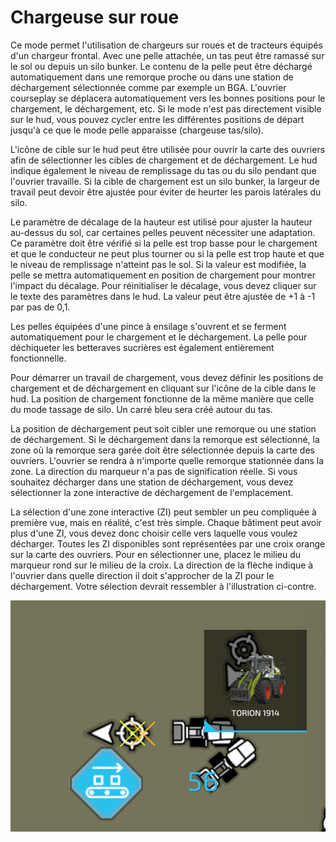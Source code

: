 # Chargeuse sur roue


Ce mode permet l'utilisation de chargeurs sur roues et de tracteurs équipés d'un chargeur frontal. 
Avec une pelle attachée, un tas peut être ramassé sur le sol ou depuis un silo bunker.
Le contenu de la pelle peut être déchargé automatiquement dans une remorque proche ou dans une station de déchargement sélectionnée comme par exemple un BGA.
L'ouvrier courseplay se déplacera automatiquement vers les bonnes positions pour le chargement, le déchargement, etc.
Si le mode n'est pas directement visible sur le hud, vous pouvez cycler entre les différentes positions de départ jusqu'à ce que le mode pelle apparaisse (chargeuse tas/silo).

L'icône de cible sur le hud peut être utilisée pour ouvrir la carte des ouvriers afin de sélectionner les cibles de chargement et de déchargement.
Le hud indique également le niveau de remplissage du tas ou du silo pendant que l'ouvrier travaille.
Si la cible de chargement est un silo bunker, la largeur de travail peut devoir être ajustée pour éviter de heurter les parois latérales du silo.

Le paramètre de décalage de la hauteur est utilisé pour ajuster la hauteur au-dessus du sol, car certaines pelles peuvent nécessiter une adaptation. 
Ce paramètre doit être vérifié si la pelle est trop basse pour le chargement et que le conducteur ne peut plus tourner ou si la pelle est trop haute et que le niveau de remplissage n'atteint pas le sol.
Si la valeur est modifiée, la pelle se mettra automatiquement en position de chargement pour montrer l'impact du décalage.
Pour réinitialiser le décalage, vous devez cliquer sur le texte des paramètres dans le hud. La valeur peut être ajustée de +1 à -1 par pas de 0,1.

Les pelles équipées d'une pince à ensilage s'ouvrent et se ferment automatiquement pour le chargement et le déchargement.
La pelle pour déchiqueter les betteraves sucrières est également entièrement fonctionnelle.



Pour démarrer un travail de chargement, vous devez définir les positions de chargement et de déchargement en cliquant sur l'icône de la cible dans le hud.
La position de chargement fonctionne de la même manière que celle du mode tassage de silo. Un carré bleu sera créé autour du tas.

La position de déchargement peut soit cibler une remorque ou une station de déchargement.
Si le déchargement dans la remorque est sélectionné, la zone où la remorque sera garée doit être sélectionnée depuis la carte des ouvriers.
L'ouvrier se rendra à n'importe quelle remorque stationnée dans la zone. La direction du marqueur n'a pas de signification réelle.
Si vous souhaitez décharger dans une station de déchargement, vous devez sélectionner la zone interactive de déchargement de l'emplacement.



La sélection d'une zone interactive (ZI) peut sembler un peu compliquée à première vue, mais en réalité, c'est très simple.
Chaque bâtiment peut avoir plus d'une ZI, vous devez donc choisir celle vers laquelle vous voulez décharger.
Toutes les ZI disponibles sont représentées par une croix orange sur la carte des ouvriers.
Pour en sélectionner une, placez le milieu du marqueur rond sur le milieu de la croix.
La direction de la flèche indique à l'ouvrier dans quelle direction il doit s'approcher de la ZI pour le déchargement.
Votre sélection devrait ressembler à l'illustration ci-contre.


![Image](../assets/images/shovelloadertrigger_0_0_830_610.png)

